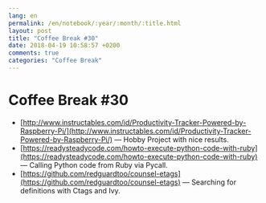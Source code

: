 ```yaml
---
lang: en
permalink: /en/notebook/:year/:month/:title.html
layout: post
title: "Coffee Break #30"
date: 2018-04-19 10:58:57 +0200
comments: true
categories: "Coffee Break"
---
```


# Coffee Break #30

- [http://www.instructables.com/id/Productivity-Tracker-Powered-by-Raspberry-Pi/](http://www.instructables.com/id/Productivity-Tracker-Powered-by-Raspberry-Pi/) &mdash; Hobby Project with nice results.
- [https://readysteadycode.com/howto-execute-python-code-with-ruby](https://readysteadycode.com/howto-execute-python-code-with-ruby) &mdash; Calling Python code from Ruby via Pycall.
- [https://github.com/redguardtoo/counsel-etags](https://github.com/redguardtoo/counsel-etags) &mdash; Searching for definitions with Ctags and Ivy.
